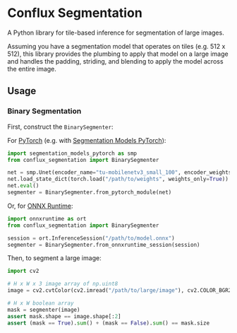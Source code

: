 # Conflux Segmentation

A Python library for tile-based inference for segmentation of large images.

Assuming you have a segmentation model that operates on tiles (e.g. 512 x 512), this library provides the plumbing to apply that model on a large image and handles the padding, striding, and blending to apply the model across the entire image.

## Usage

### Binary Segmentation

First, construct the `BinarySegmenter`:

For [PyTorch](https://pytorch.org/) (e.g. with [Segmentation Models PyTorch](https://smp.readthedocs.io/en/latest/)):

```python
import segmentation_models_pytorch as smp
from conflux_segmentation import BinarySegmenter

net = smp.Unet(encoder_name="tu-mobilenetv3_small_100", encoder_weights=None, activation=None)
net.load_state_dict(torch.load("/path/to/weights", weights_only=True))
net.eval()
segmenter = BinarySegmenter.from_pytorch_module(net)
```

Or, for [ONNX Runtime](https://onnxruntime.ai/):

```python
import onnxruntime as ort
from conflux_segmentation import BinarySegmenter

session = ort.InferenceSession("/path/to/model.onnx")
segmenter = BinarySegmenter.from_onnxruntime_session(session)
```

Then, to segment a large image:

```python
import cv2

# H x W x 3 image array of np.uint8
image = cv2.cvtColor(cv2.imread("/path/to/large/image"), cv2.COLOR_BGR2RGB)

# H x W boolean array
mask = segmenter(image)
assert mask.shape == image.shape[:2]
assert (mask == True).sum() + (mask == False).sum() == mask.size
```